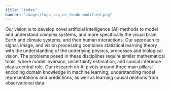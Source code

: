 ```yaml
---
title: "index"
banner: "images/logo_isp_cn_fondo-modified.png"
---
```


Our vision is to develop novel artificial intelligence (AI) methods to model and understand complex systems, and more specifically the visual brain, Earth and climate systems, and their human interactions. Our approach to signal, image, and vision processing combines statistical learning theory with the understanding of the underlying physics, processes and biological vision. The problems posed in these disciplines require similar mathematical tools, where model inversion, uncertainty estimation, and causal inference play a central role. Our research on AI pivots around three main pillars: encoding domain knowledge in machine learning, understanding model representations and predictions, as well as learning causal relations from observational data
